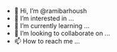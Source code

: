 - 👋 Hi, I’m @ramibarhoush
- 👀 I’m interested in ...
- 🌱 I’m currently learning ...
- 💞️ I’m looking to collaborate on ...
- 📫 How to reach me ...

<!---
ramibarhoush/ramibarhoush is a ✨ special ✨ repository because its `README.md` (this file) appears on your GitHub profile.
You can click the Preview link to take a look at your changes.
--->

